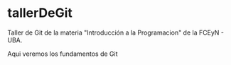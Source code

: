 # tallerDeGit

Taller de Git de la materia "Introducción a la Programacion" de la FCEyN - UBA.

Aqui veremos los fundamentos de Git

